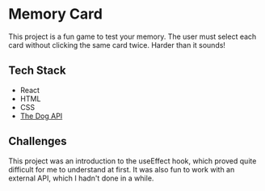 # Memory Card

This project is a fun game to test your memory. The user must select each card without clicking the same card twice. Harder than it sounds! 

## Tech Stack
 - React
 - HTML
 - CSS
 - <a href="https://www.thedogapi.com/">The Dog API</a>

## Challenges
This project was an introduction to the useEffect hook, which proved quite difficult for me to understand at first. It was also fun to work with an external API, which I hadn't done in a while.

